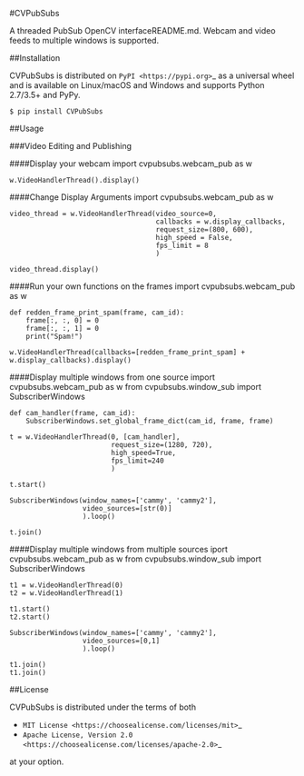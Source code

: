 #CVPubSubs

A  threaded PubSub OpenCV interfaceREADME.md. Webcam and video feeds to multiple windows is supported.

##Installation

CVPubSubs is distributed on `PyPI <https://pypi.org>`_ as a universal
wheel and is available on Linux/macOS and Windows and supports
Python 2.7/3.5+ and PyPy.

    $ pip install CVPubSubs
    
##Usage

###Video Editing and Publishing

####Display your webcam
    import cvpubsubs.webcam_pub as w
    
    w.VideoHandlerThread().display()
    
####Change Display Arguments
    import cvpubsubs.webcam_pub as w
    
    video_thread = w.VideoHandlerThread(video_source=0,
                                        callbacks = w.display_callbacks,
                                        request_size=(800, 600),
                                        high_speed = False,
                                        fps_limit = 8
                                        )

    video_thread.display()
    
####Run your own functions on the frames
    import cvpubsubs.webcam_pub as w
    
    def redden_frame_print_spam(frame, cam_id):
        frame[:, :, 0] = 0
        frame[:, :, 1] = 0
        print("Spam!")

    w.VideoHandlerThread(callbacks=[redden_frame_print_spam] + w.display_callbacks).display()

####Display multiple windows from one source
    import cvpubsubs.webcam_pub as w
    from cvpubsubs.window_sub import SubscriberWindows

    def cam_handler(frame, cam_id):
        SubscriberWindows.set_global_frame_dict(cam_id, frame, frame)

    t = w.VideoHandlerThread(0, [cam_handler],
                             request_size=(1280, 720),
                             high_speed=True,
                             fps_limit=240
                             )

    t.start()

    SubscriberWindows(window_names=['cammy', 'cammy2'],
                      video_sources=[str(0)]
                      ).loop()

    t.join()
    
####Display multiple windows from multiple sources
    iport cvpubsubs.webcam_pub as w
    from cvpubsubs.window_sub import SubscriberWindows

    t1 = w.VideoHandlerThread(0)
    t2 = w.VideoHandlerThread(1)

    t1.start()
    t2.start()

    SubscriberWindows(window_names=['cammy', 'cammy2'],
                      video_sources=[0,1]
                      ).loop()

    t1.join()
    t1.join()

##License

CVPubSubs is distributed under the terms of both

- `MIT License <https://choosealicense.com/licenses/mit>`_
- `Apache License, Version 2.0 <https://choosealicense.com/licenses/apache-2.0>`_

at your option.



